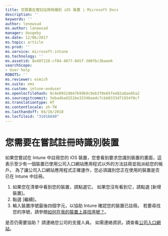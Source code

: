 ```yaml
---
title: 您需要在嘗試註冊時識別 iOS 裝置 | Microsoft Docs
description: ''
keywords: ''
author: lenewsad
ms.author: lanewsad
manager: dougeby
ms.date: 12/06/2017
ms.topic: article
ms.prod: ''
ms.service: microsoft-intune
ms.technology: ''
ms.assetid: 8e40f228-cf04-4077-845f-300fbc3baee6
searchScope:
- User help
ROBOTS: ''
ms.reviewer: esmich
ms.suite: ems
ms.custom: intune-enduser
ms.openlocfilehash: 6c4e89524047b99b9c9eb3f0e65fe482a8ae85a2
ms.sourcegitcommit: 5eba4bad151be32346aedc7cbb0333d71934f8cf
ms.translationtype: HT
ms.contentlocale: zh-TW
ms.lasthandoff: 04/16/2018
ms.locfileid: "31016640"
---
```

# <a name="you-need-to-identify-your-device-when-youre-trying-to-enroll"></a>您需要在嘗試註冊時識別裝置

如果您嘗試在 Intune 中註冊您的 iOS 裝置，您會看到要求您識別裝置的畫面，這表示至少有一個裝置已使用公司入口網站應用程式以外的方法註冊並指派給您的帳戶。 為了讓公司入口網站應用程式正確運作，您必須識別您正在使用的裝置是否已在 Intune 中註冊。

1. 如果您在清單中看到您的裝置，請點選它。 如果您沒有看到它，請點選 [新增裝置]。
2. 點選 [繼續]。
3. 輸入裝置序號最後四個字元，以協助 Intune 確認您的裝置已註冊。 若要尋找您的序號，請參閱[如何在我的裝置上尋找序號？](how-do-i-find-the-serial-number-on-my-device-ios.md)。

是否仍需要協助？ 請連絡您公司的支援人員。 如需連絡資訊，請查看[公司入口網站](https://portal.manage.microsoft.com#HelpDeskDialog)。
